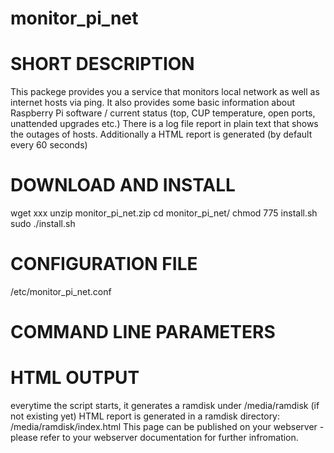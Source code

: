 # monitor_pi_net

SHORT DESCRIPTION
=================
This packege provides you a service that monitors local network as well as internet hosts via ping.
It also provides some basic information about Raspberry Pi software / current status
(top, CUP temperature, open ports, unattended upgrades etc.)
There is a log file report in plain text that shows the outages of hosts.
Additionally a HTML report is generated (by default every 60 seconds)

DOWNLOAD AND INSTALL
====================
wget xxx
unzip monitor_pi_net.zip
cd monitor_pi_net/
chmod 775 install.sh
sudo ./install.sh

CONFIGURATION FILE
==================
/etc/monitor_pi_net.conf

COMMAND LINE PARAMETERS
=======================

HTML OUTPUT
===========
everytime the script starts, it generates a ramdisk under /media/ramdisk (if not existing yet)
HTML report is generated in a ramdisk directory: /media/ramdisk/index.html
This page can be published on your webserver - please refer to your webserver documentation for further infromation.
